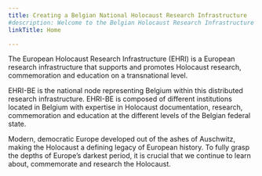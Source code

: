 ```yaml
---
title: Creating a Belgian National Holocaust Research Infrastructure
#description: Welcome to the Belgian Holocaust Research Infrastructure
linkTitle: Home

---
```


The European Holocaust Research Infrastructure (EHRI) is a European research infrastructure that supports and promotes Holocaust research, commemoration and education on a transnational level.

EHRI-BE is the national node representing Belgium within this distributed research infrastructure. EHRI-BE is composed of different institutions located in Belgium with expertise in Holocaust documentation, research, commemoration and education at the different levels of the Belgian federal state. 

Modern, democratic Europe developed out of the ashes of Auschwitz, making the Holocaust a defining legacy of European history. To fully grasp the depths of Europe’s darkest period, it is crucial that we continue to learn about, commemorate and research the Holocaust.